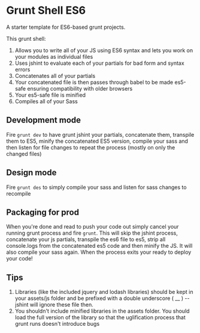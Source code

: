 # Grunt Shell ES6

A starter template for ES6-based grunt projects.

This grunt shell:

1. Allows you to write all of your JS using ES6 syntax and lets you work on your modules as individual files
2. Uses jshint to evaluate each of your partials for bad form and syntax errors
3. Concatenates all of your partials
4. Your concatenated file is then passes through babel to be made es5-safe ensuring compatibility with older browsers
5. Your es5-safe file is minified
6. Compiles all of your Sass

## Development mode
Fire `grunt dev` to have grunt jshint your partials, concatenate them, transpile them to ES5, minify the concatenated ES5 version, compile your sass and then listen for file changes to repeat the process (mostly on only the changed files)

## Design mode
Fire `grunt des` to simply compile your sass and listen for sass changes to recompile

## Packaging for prod
When you're done and read to push your code out simply cancel your running grunt process and fire `grunt`. This will skip the jshint process, concatenate your js partials, transpile the es6 file to es5, strip all console.logs from the concatenated es5 code and then minify the JS. It will also compile your sass again. When the process exits your ready to deploy your code!

## Tips
1. Libraries (like the included jquery and lodash libraries) should be kept in your assets/js folder and be prefixed with a double underscore ( __ ) -- jshint will ignore these file then.
2. You shouldn't include minified libraries in the assets folder. You should load the full version of the library so that the uglification process that grunt runs doesn't introduce bugs

